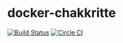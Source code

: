 # docker-chakkritte  
[![Build Status](https://api.travis-ci.org/chakkritte/docker-chakkritte.png)](https://travis-ci.org/chakkritte/docker-chakkritte) [![Circle CI](https://circleci.com/gh/chakkritte/docker-chakkritte/tree/master.svg?style=shield)](https://circleci.com/gh/chakkritte/docker-chakkritte/tree/master)
